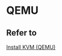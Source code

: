 # QEMU

## Refer to 
[Install KVM (QEMU)](https://www.itzgeek.com/how-tos/linux/ubuntu-how-tos/install-kvm-qemu-on-ubuntu-14-10.html)
